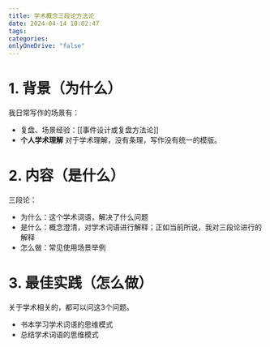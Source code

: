 ```yaml
---
title: 学术概念三段论方法论
date: 2024-04-14 10:02:47
tags: 
categories: 
onlyOneDrive: "false"
---
```

# 1. 背景（为什么）

我日常写作的场景有：
- 复盘、场景经验：[[事件设计或复盘方法论]]
- **个人学术理解**
对于学术理解，没有条理，写作没有统一的模版。
# 2. 内容（是什么）

三段论：
- 为什么：这个学术词语，解决了什么问题
- 是什么：概念澄清，对学术词语进行解释；正如当前所说，我对三段论进行的解释
- 怎么做：常见使用场景举例

# 3. 最佳实践（怎么做）
关于学术相关的，都可以问这3个问题。
- 书本学习学术词语的思维模式
- 总结学术词语的思维模式

